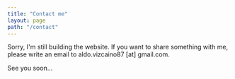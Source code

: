 ```yaml
---
title: "Contact me"
layout: page
path: "/contact"
---
```


Sorry, I'm still building the website.
If you want to share something with me, please write an email to aldo.vizcaino87 [at] gmail.com.

See you soon...
